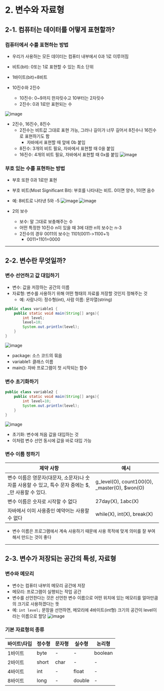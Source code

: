 # 2. 변수와 자료형

## 2-1. 컴퓨터는 데이터를 어떻게 표현할까?

### 컴퓨터에서 수를 표현하는 방법
* 우리가 사용하는 모든 데이터는 컴퓨터 내부에서 0과 1로 이루어짐
* 비트(bit): 0또는 1로 표현할 수 있는 최소 단위
* 1바이트(bit)=8비트

* 10진수와 2진수
    * 10진수: 0~9까지 한자릿수고 10부터는 2자릿수
    * 2진수: 0과 1로만 표현되는 수
 
![image](https://github.com/qlkdkd/2-winter/assets/71871927/012b4e29-1134-4543-a296-3f103a77ebf1)

* 2진수, 16진수, 8진수
    * 2진수는 비트값 그대로 표현 가능, 그러나 길이가 너무 길어서 8진수나 16진수로 표현하기도 함
        * 자바에서 표현할 때 앞에 0b 붙임
    * 8진수: 3개의 비트 필요, 자바에서 표현할 때 0을 붙임
    * 16진수: 4개의 비트 필요, 자바에서 표현할 때 0x를 붙임
![image](https://github.com/qlkdkd/2-winter/assets/71871927/46b52936-2fe6-42bf-8cf6-3cce44f830fe)

### 부호 있는 수를 표현하는 방법
* 부호 또한 0과 1로만 표현
* 부호 비트(Most Significant Bit): 부호를 나타내는 비트. 0이면 양수, 1이면 음수
* 예: 8비트로 나타낸 5와 -5
![image](https://github.com/qlkdkd/2-winter/assets/71871927/969cd513-9637-42af-8dfd-beaaf050abc6)
![image](https://github.com/qlkdkd/2-winter/assets/71871927/bac037b2-ab00-4731-8675-5125fb57103e)

* 2의 보수
    * 보수: 말 그대로 보충해주는 수
    * 어떤 특정한 10진수 n이 있을 때 3에 대한 n의 보수는 n-3
    * 2진수의 경우 0011의 보수는 1101(0011->1100+1)
        * 0011+1101=0000
     
---

## 2-2. 변수란 무엇일까?
### 변수 선언하고 값 대입하기
* 변수: 값을 저장하는 공간의 이름
* 자료형: 변수를 사용하기 위해 어떤 형태의 자료를 저장할 것인지 정해주는 것
    * 예: 사람나이: 정수형(int), 사람 이름: 문자열(string)
```java
public class variable1 {
    public static void main(String[] args){
        int level;
        level=10;
        System.out.println(level);
    }
}
```
![image](https://github.com/qlkdkd/2-winter/assets/71871927/d24e18b3-8641-4bca-8d4d-e6f888a1e88d)

* package: 소스 코드의 묶음
* variable1: 클래스 이름
* main(): 자바 프로그램이 첫 시작되는 함수

### 변수 초기화하기
```java
public class variable2 {
    public static void main(String[] args){
        int level=10;
        System.out.println(level);
    }
}
```
![image](https://github.com/qlkdkd/2-winter/assets/71871927/200b451e-2692-4393-88b0-cfdfb3dd5bad)
* 초기화: 변수에 처음 값을 대입하는 것
* 이처럼 변수 선언 동시에 값을 바로 대입 가능

### 변수 이름 정하기
제약 사항|예시
---|---
변수 이름은 영문자(대문자, 소문자)나 숫자를 사용할 수 있고, 특수 문자 중에는 $, _만 사용할 수 있다.|g_level(O), count100(O), _master(O), $won(O)
변수 이름은 숫자로 시작할 수 없다|27day(X), 1abc(X)
자바에서 이미 사용중인 예약어는 사용할 수 없다|while(X), int(X), break(X)

* 변수 이름은 프로그램에서 계속 사용하기 때문에 사용 목적에 맞게 의미를 잘 부여해서 만드는 것이 좋다

---

## 2-3. 변수가 저장되는 공간의 특성, 자료형
### 변수와 메모리
* 변수는 컴퓨터 내부의 메모리 공간에 저장
* 메모리: 프로그램이 실행되는 작업 공간
* 변수를 선언한다는 것은 선언한 변수 이름으로 어떤 위치에 있는 메모리를 얼마만큼의 크기로 사용하겠다는 뜻
* 예: `int level;` 문장을 선언하면, 메모리에 4바이트(int형) 크기의 공간이 level이라는 이름으로 할당
![image](https://github.com/qlkdkd/2-winter/assets/71871927/e4f6ad2a-5edf-42e2-9650-682f1133ff13)

### 기본 자료형의 종류
바이트\타입|정수형|문자형|실수형|논리형
---|---|---|---|---
1바이트|byte|-|-|boolean
2바이트|short|char|-|-
4바이트|int|-|float|-
8바이트|long|-|double|-
